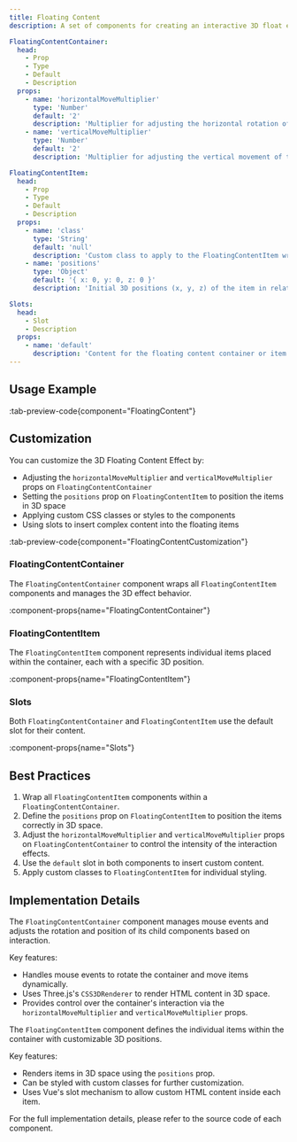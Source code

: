 ```yaml
---
title: Floating Content
description: A set of components for creating an interactive 3D float effect with mouse movement animations using Three.js.

FloatingContentContainer:
  head:
    - Prop
    - Type
    - Default
    - Description
  props:
    - name: 'horizontalMoveMultiplier'
      type: 'Number'
      default: '2'
      description: 'Multiplier for adjusting the horizontal rotation of the container when the mouse moves.'
    - name: 'verticalMoveMultiplier'
      type: 'Number'
      default: '2'
      description: 'Multiplier for adjusting the vertical movement of the items when the mouse moves.'

FloatingContentItem:
  head:
    - Prop
    - Type
    - Default
    - Description
  props:
    - name: 'class'
      type: 'String'
      default: 'null'
      description: 'Custom class to apply to the FloatingContentItem wrapper.'
    - name: 'positions'
      type: 'Object'
      default: '{ x: 0, y: 0, z: 0 }'
      description: 'Initial 3D positions (x, y, z) of the item in relation to the container.'

Slots:
  head:
    - Slot
    - Description
  props:
    - name: 'default'
      description: 'Content for the floating content container or item.'
---
```


## Usage Example

:tab-preview-code{component="FloatingContent"}

## Customization

You can customize the 3D Floating Content Effect by:

- Adjusting the `horizontalMoveMultiplier` and `verticalMoveMultiplier` props on `FloatingContentContainer`
- Setting the `positions` prop on `FloatingContentItem` to position the items in 3D space
- Applying custom CSS classes or styles to the components
- Using slots to insert complex content into the floating items

:tab-preview-code{component="FloatingContentCustomization"}

### FloatingContentContainer

The `FloatingContentContainer` component wraps all `FloatingContentItem` components and manages the 3D effect behavior.

:component-props{name="FloatingContentContainer"}

### FloatingContentItem

The `FloatingContentItem` component represents individual items placed within the container, each with a specific 3D position.

:component-props{name="FloatingContentItem"}

### Slots

Both `FloatingContentContainer` and `FloatingContentItem` use the default slot for their content.

:component-props{name="Slots"}

## Best Practices

1. Wrap all `FloatingContentItem` components within a `FloatingContentContainer`.
2. Define the `positions` prop on `FloatingContentItem` to position the items correctly in 3D space.
3. Adjust the `horizontalMoveMultiplier` and `verticalMoveMultiplier` props on `FloatingContentContainer` to control the intensity of the interaction effects.
4. Use the `default` slot in both components to insert custom content.
5. Apply custom classes to `FloatingContentItem` for individual styling.

## Implementation Details

The `FloatingContentContainer` component manages mouse events and adjusts the rotation and position of its child components based on interaction.

Key features:

- Handles mouse events to rotate the container and move items dynamically.
- Uses Three.js's `CSS3DRenderer` to render HTML content in 3D space.
- Provides control over the container's interaction via the `horizontalMoveMultiplier` and `verticalMoveMultiplier` props.

The `FloatingContentItem` component defines the individual items within the container with customizable 3D positions.

Key features:

- Renders items in 3D space using the `positions` prop.
- Can be styled with custom classes for further customization.
- Uses Vue's slot mechanism to allow custom HTML content inside each item.

For the full implementation details, please refer to the source code of each component.
